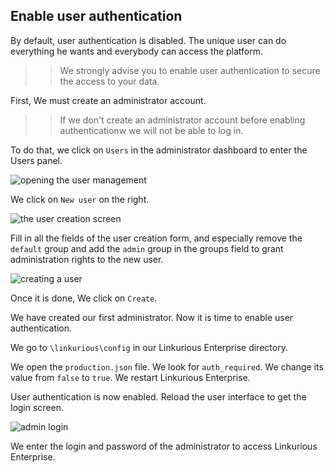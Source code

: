## Enable user authentication

By default, user authentication is disabled. The unique user can do everything he wants and everybody can access the platform.

>> We strongly advise you to enable user authentication to secure the access to your data.

First, We must create an administrator account.

>> If we don't create an administrator account before enabling authenticationw we will not be able to log in.

To do that, we click on ```Users``` in the administrator dashboard to enter the Users panel.

![opening the user management](https://dl.dropboxusercontent.com/s/sclu8e2gj8q4fk6/99.png?dl=0)

We click on ```New user``` on the right.

![the user creation screen](https://dl.dropboxusercontent.com/s/pk1o1dzuzebpnf3/100.png?dl=0)

Fill in all the fields of the user creation form, and especially remove the ```default``` group and add the ```admin``` group in the groups field to grant administration rights to the new user.

![creating a user](https://dl.dropboxusercontent.com/s/85w4sm4fkh86t8d/109.png?dl=0)

Once it is done, We click on ```Create```.

We have created our first administrator. Now it is time to enable user authentication.

We go to  ```\linkurious\config``` in our Linkurious Enterprise directory.

We open the ```production.json``` file. We look for ```auth_required```. We change its value from ```false``` to ```true```. We restart Linkurious Enterprise.

User authentication is now enabled. Reload the user interface to get the login screen.

![admin login](https://dl.dropboxusercontent.com/s/ymsb2l06egytrte/110.png?dl=0)

We enter the login and password of the administrator to access Linkurious Enterprise.
